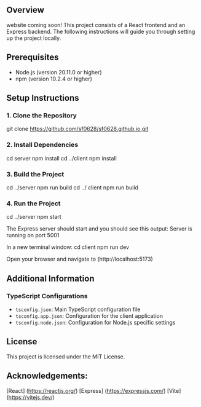 ## Overview
website coming soon!
This project consists of a React frontend and an Express backend. The following instructions will guide you through setting up the project locally.

## Prerequisites
- Node.js (version 20.11.0 or higher)
- npm (version 10.2.4 or higher)

## Setup Instructions

### 1. Clone the Repository
git clone https://github.com/sf0628/sf0628.github.io.git

### 2. Install Dependencies
cd server
npm install
cd ../client
npm install

### 3. Build the Project
cd ../server
npm run build
cd ../ client npm run build

### 4. Run the Project
cd ../server
npm start

The Express server should start and you should see this output: Server is running on port 5001

In a new terminal window:
cd client
npm run dev

Open your browser and navigate to (http://localhost:5173)

## Additional Information

### TypeScript Configurations
- `tsconfig.json`: Main TypeScript configuration file
- `tsconfig.app.json`: Configuration for the client application
- `tsconfig.node.json`: Configuration for Node.js specific settings

## License

This project is licensed under the MIT License.

## Acknowledgements:
[React] (https://reactjs.org/)
[Express] (https://expressjs.com/)
[Vite] (https://vitejs.dev/)


